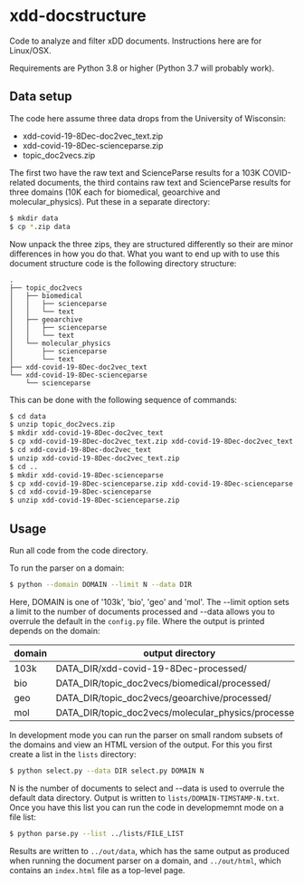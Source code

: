 # xdd-docstructure

Code to analyze and filter xDD documents. Instructions here are for Linux/OSX.

Requirements are Python 3.8 or higher (Python 3.7 will probably work).

## Data setup

The code here assume three data drops from the University of Wisconsin:

- xdd-covid-19-8Dec-doc2vec_text.zip
- xdd-covid-19-8Dec-scienceparse.zip
- topic_doc2vecs.zip

The first two have the raw text and ScienceParse results for a 103K COVID-related documents, the third contains raw text and ScienceParse results for three domains (10K each for biomedical, geoarchive and molecular_physics). Put these in a separate directory:

```bash
$ mkdir data
$ cp *.zip data
```

Now unpack the three zips, they are structured differently so their are minor differences in how you do that. What you want to end up with to use this document structure code is the following directory structure:

```
.
├── topic_doc2vecs
│   ├── biomedical
│   │   ├── scienceparse
│   │   └── text
│   ├── geoarchive
│   │   ├── scienceparse
│   │   └── text
│   └── molecular_physics
│       ├── scienceparse
│       └── text
├── xdd-covid-19-8Dec-doc2vec_text
└── xdd-covid-19-8Dec-scienceparse
    └── scienceparse
```

This can be done with the following sequence of commands:

```bash
$ cd data
$ unzip topic_doc2vecs.zip
$ mkdir xdd-covid-19-8Dec-doc2vec_text
$ cp xdd-covid-19-8Dec-doc2vec_text.zip xdd-covid-19-8Dec-doc2vec_text
$ cd xdd-covid-19-8Dec-doc2vec_text
$ unzip xdd-covid-19-8Dec-doc2vec_text.zip
$ cd ..
$ mkdir xdd-covid-19-8Dec-scienceparse
$ cp xdd-covid-19-8Dec-scienceparse.zip xdd-covid-19-8Dec-scienceparse
$ cd xdd-covid-19-8Dec-scienceparse
$ unzip xdd-covid-19-8Dec-scienceparse.zip
```

## Usage

Run all code from the code directory.

To run the parser on a domain:

```bash
$ python --domain DOMAIN --limit N --data DIR
```

Here, DOMAIN is one of '103k', 'bio', 'geo' and 'mol'. The --limit option sets a limit to the number of documents processed and --data allows you to overrule the default in the `config.py` file. Where the output is printed depends on the domain:

| domain | output directory                                       |
| ------ | ------------------------------------------------------ |
| 103k   | DATA_DIR/xdd-covid-19-8Dec-processed/                  |
| bio    | DATA_DIR/topic\_doc2vecs/biomedical/processed/         |
| geo    | DATA_DIR/topic\_doc2vecs/geoarchive/processed/         |
| mol    | DATA_DIR/topic\_doc2vecs/molecular\_physics/processed/ |

In development mode you can run the parser on small random subsets of the domains and view an HTML version of the output. For this you first create a list in the `lists` directory:

```bash
$ python select.py --data DIR select.py DOMAIN N
```

N is the number of documents to select and --data is used to overrule the default data directory. Output is written to `lists/DOMAIN-TIMSTAMP-N.txt`. Once you have this list you can run the code in developmemnt mode on a file list:

```bash
$ python parse.py --list ../lists/FILE_LIST
```

Results are written to `../out/data`, which has the same output as produced when running the document parser on a domain,  and `../out/html`, which contains an `index.html` file as a top-level page.
